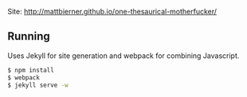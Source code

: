 Site: http://mattbierner.github.io/one-thesaurical-motherfucker/

## Running
Uses Jekyll for site generation and webpack for combining Javascript.

```bash
$ npm install
$ webpack
$ jekyll serve -w
``` 